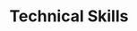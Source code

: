 ---
title: "Technical Skills"
type: "homepage"
intro: >-
  Technical expertise spanning software development, AI/ML, and engineering technologies.

technical_groups:
  - title: "Programming Languages"
    skills:
      - icon: "python"
        name: "Python"
      - icon: "js"
        name: "JavaScript"
      - icon: "typescript"
        name: "TypeScript"

  - title: "Web Fundamentals"
    skills:
      - icon: "html5"
        name: "HTML"
      - icon: "css3-alt"
        name: "CSS"

  - title: "Query Languages"
    skills:
      - icon: "database"
        name: "SQL"
      - icon: "server"
        name: "NoSQL"

  - title: "Web & UI"
    skills:
      - icon: "bolt"
        name: "FastAPI"
      - icon: "atom"
        name: "React"
      - icon: "forward"
        name: "Next.js"
      - icon: "cube"
        name: "Three.js"
      - icon: "chart-line"
        name: "Plotly Dash"
      - icon: "window-maximize"
        name: "Streamlit"
      - icon: "window-restore"
        name: "Qt"
      - icon: "file-pdf"
        name: "ReportLab"

  - title: "Data Science"
    skills:
      - icon: "square-root-alt"
        name: "NumPy"
      - icon: "table-cells"
        name: "Pandas"
      - icon: "map"
        name: "GeoPandas"
      - icon: "chart-line"
        name: "Plotly"
      - icon: "chart-bar"
        name: "Matplotlib"

  - title: "AI/ML Frameworks"
    skills:
      - icon: "network-wired"
        name: "PyTorch"
      - icon: "layer-group"
        name: "TensorFlow"
      - icon: "microchip"
        name: "Scikit-learn"
      - icon: "eye"
        name: "OpenCV"

  - title: "Development Tools"
    skills:
      - icon: "code-branch"
        name: "Git"
      - icon: "github"
        name: "GitHub"
      - icon: "gitlab"
        name: "GitLab"
      - icon: "code"
        name: "VSCode"
      - icon: "linux"
        name: "Linux"
      - icon: "docker"
        name: "Docker"
      - icon: "laptop-code"
        name: "Jupyter"
      - icon: "elephant"
        name: "PostgreSQL"
      - icon: "database"
        name: "MySQL"
      - icon: "leaf"
        name: "MongoDB"
      - icon: "database"
        name: "Supabase"
      - icon: "fire"
        name: "Firebase"
      - icon: "cloud"
        name: "GCP"

  - title: "Engineering Software"
    skills:
      - icon: "building"
        name: "OpenSees"
      - icon: "building"
        name: "SAP2000"
      - icon: "building"
        name: "ETABS"
      - icon: "draw-polygon"
        name: "BIM"
      - icon: "draw-polygon"
        name: "CAD"
      - icon: "map"
        name: "QGIS"
--- 